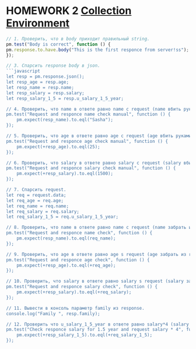 # HOMEWORK 2 [Collection](https://github.com/SawkaQA/Postman/blob/main/HW_2.postman_collection.json) [Environment](https://github.com/SawkaQA/Postman/blob/main/QA.postman_environment.json)

```javascript
// 1. Проверить, что в body приходит правильный string.
pm.test("Body is correct", function () {
pm.response.to.have.body("This is the first responce from server!ss");
});

// 3. Спарсить response body в json.
```javascript
let resp = pm.response.json();
let resp_age = resp.age;
let resp_name = resp.name;
let resp_salary = resp.salary;
let resp_salary_1_5 = resp.u_salary_1_5_year;

// 4. Проверить, что name в ответе равно name c request (name вбить руками.)
pm.test("Request and responce name check manual", function () {
    pm.expect(resp_name).to.eql("Sasha");
});

// 5. Проверить, что age в ответе равно age c request (age вбить руками.)
pm.test("Request and responce age check manual", function () {
    pm.expect(+resp_age).to.eql(25);
});

// 6. Проверить, что salary в ответе равно salary c request (salary вбить руками.)
pm.test("Request and responce salary check manual", function () {
    pm.expect(+resp_salary).to.eql(1500);
});

// 7. Спарсить request.
let req = request.data;
let req_age = req.age;
let req_name = req.name;
let req_salary = req.salary;
let req_salary_1_5 = req.u_salary_1_5_year;

// 8. Проверить, что name в ответе равно name c request (name забрать из request.)
pm.test("Request and responce name check", function () {
    pm.expect(resp_name).to.eql(req_name);
});

// 9. Проверить, что age в ответе равно age s request (age забрать из request.)
pm.test("Request and responce age check", function () {
    pm.expect(+resp_age).to.eql(+req_age);
});

// 10. Проверить, что salary в ответе равно salary s request (salary забрать из request.)
pm.test("Request and responce salary check", function () {
    pm.expect(+resp_salary).to.eql(+req_salary);
});

// 11. Вывести в консоль параметр family из response.
console.log("Family ", resp.family);

// 12. Проверить что u_salary_1_5_year в ответе равно salary*4 (salary забрать из request)
pm.test("Check responce salary for 1.5 year and request salary * 4", function () {
    pm.expect(+resp_salary_1_5).to.eql(+req_salary_1_5);
});
```
